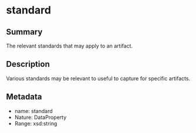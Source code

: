 <!-- Automatically generated by spec-parser v2.0.0 on 2024-01-08T22:20:56.273795+00:00 -->
<!-- SPDX-License-Identifier: Community-Spec-1.0 -->

# standard

## Summary

The relevant standards that may apply to an artifact.


## Description

Various standards may be relevant to useful to capture for specific artifacts.


## Metadata

- name: standard
- Nature: DataProperty
- Range: xsd:string




